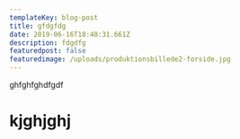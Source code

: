 ```yaml
---
templateKey: blog-post
title: gfdgfdg
date: 2019-06-16T18:40:31.661Z
description: fdgdfg
featuredpost: false
featuredimage: /uploads/produktionsbillede2-forside.jpg
---
```

ghfghfghdfgdf

# kjghjghj
